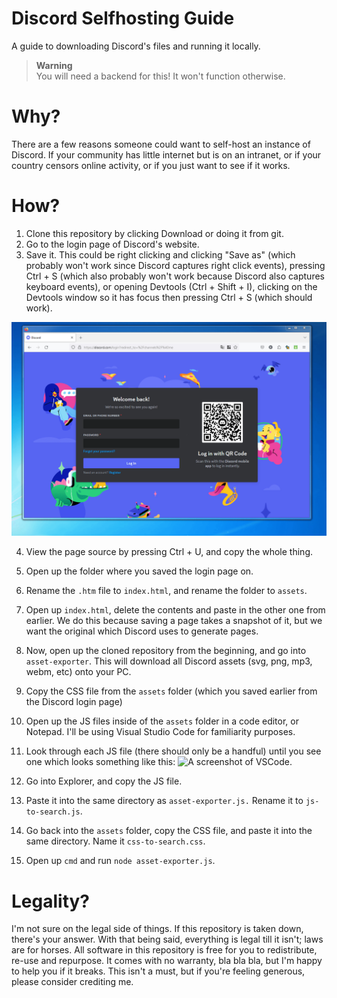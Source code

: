 # Discord Selfhosting Guide
A guide to downloading Discord's files and running it locally.

> **Warning**<br>
> You will need a backend for this! It won't function otherwise.

# Why?
There are a few reasons someone could want to self-host an instance of Discord. If your community has little internet but is on an intranet, or if your country censors online activity, or if you just want to see if it works.

# How?
1. Clone this repository by clicking Download or doing it from git.
2. Go to the login page of Discord's website.
3. Save it. This could be right clicking and clicking "Save as" (which probably won't work since Discord captures right click events), pressing Ctrl + S (which also probably won't work because Discord also captures keyboard events), or opening Devtools (Ctrl + Shift + I), clicking on the Devtools window so it has focus then pressing Ctrl + S (which should work). 

![A GIF of a user saving the aforementioned page.](https://github.com/not-nullptr/discord-selfhosting-guide/blob/main/resources/savepage.gif)

4. View the page source by pressing Ctrl + U, and copy the whole thing.
5. Open up the folder where you saved the login page on.
6. Rename the `.htm` file to `index.html`, and rename the folder to `assets`.
7. Open up `index.html`, delete the contents and paste in the other one from earlier. We do this because saving a page takes a snapshot of it, but we want the original which Discord uses to generate pages.
8. Now, open up the cloned repository from the beginning, and go into `asset-exporter`. This will download all Discord assets (svg, png, mp3, webm, etc) onto your PC.
9. Copy the CSS file from the `assets` folder (which you saved earlier from the Discord login page) 
10. Open up the JS files inside of the `assets` folder in a code editor, or Notepad. I'll be using Visual Studio Code for familiarity purposes.
11. Look through each JS file (there should only be a handful) until you see one which looks something like this:
![A screenshot of VSCode.](https://github.com/not-nullptr/discord-selfhosting-guide/assets/62841684/8755c08c-caf5-479e-be73-1e414bafc706)

12. Go into Explorer, and copy the JS file.
13. Paste it into the same directory as `asset-exporter.js.` Rename it to `js-to-search.js`.
14. Go back into the `assets` folder, copy the CSS file, and paste it into the same directory. Name it `css-to-search.css`.
15. Open up `cmd` and run `node asset-exporter.js`.

# Legality?
I'm not sure on the legal side of things. If this repository is taken down, there's your answer. With that being said, everything is legal till it isn't; laws are for horses. All software in this repository is free for you to redistribute, re-use and repurpose. It comes with no warranty, bla bla bla, but I'm happy to help you if it breaks. This isn't a must, but if you're feeling generous, please consider crediting me.


